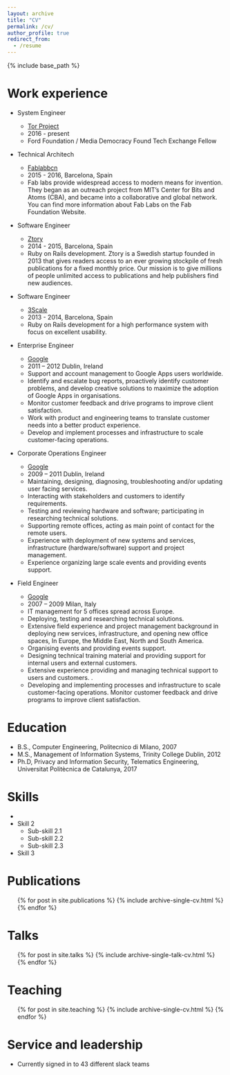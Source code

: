 ```yaml
---
layout: archive
title: "CV"
permalink: /cv/
author_profile: true
redirect_from:
  - /resume
---
```


{% include base_path %}

Work experience
======

* System Engineer
  * [Tor Project](https://www.torproject.org/)
  * 2016 - present
  * Ford Foundation / Media Democracy Found Tech Exchange Fellow

* Technical Architech
  * [Fablabbcn](https://www.fablabbcn.org/)
  * 2015 - 2016, Barcelona, Spain
  * Fab labs provide widespread access to modern means for invention. They began as an outreach project from MIT’s Center for Bits and Atoms (CBA), and became into a collaborative and global network. You can find more information about Fab Labs on the Fab Foundation Website.

* Software Engineer 
  * [Ztory](https://www.ztory.com/)
  * 2014 - 2015, Barcelona, Spain
  * Ruby on Rails development. Ztory is a Swedish startup founded in 2013 that gives readers access to an ever growing stockpile of fresh publications for a fixed monthly price. Our mission is to give millions of people unlimited access to publications and help publishers find new audiences.


* Software Engineer 
  * [3Scale](http://www.3scale.net/)
  * 2013 - 2014, Barcelona, Spain
  * Ruby on Rails development for a high performance system with focus on excellent usability.

* Enterprise Engineer 
  * [Google](http://www.google.com/)
  * 2011 – 2012 Dublin, Ireland
  * Support and account management to Google Apps users worldwide.
  * Identify and escalate bug reports, proactively identify customer problems, and develop creative solutions to maximize the adoption of Google Apps in organisations.
  * Monitor customer feedback and drive programs to improve client satisfaction.
  * Work with product and engineering teams to translate customer needs into a better product experience.
  * Develop and implement processes and infrastructure to scale customer-facing operations.</p>

* Corporate Operations Engineer 
  * [Google](http://www.google.com/)
  * 2009 – 2011 Dublin, Ireland
  * Maintaining, designing, diagnosing, troubleshooting and/or updating user facing services.
  * Interacting with stakeholders and customers to identify requirements.
  * Testing and reviewing hardware and software; participating in researching technical solutions.
  * Supporting remote offices, acting as main point of contact for the remote users.
  * Experience with deployment of new systems and services, infrastructure (hardware/software) support and project management.
  * Experience organizing large scale events and providing events support.</p>

* Field Engineer
  * [Google](http://www.google.com/)
  * 2007 – 2009 Milan, Italy
  * IT management for 5 offices spread across Europe.
  * Deploying, testing and researching technical solutions.
  * Extensive field experience and project management background in deploying new services, infrastructure, and opening new office spaces, In Europe, the Middle East, North and South America.
  * Organising events and providing events support.
  * Designing technical training material and providing support for internal users and external customers.
  * Extensive experience providing and managing technical support to users and customers. .
  * Developing and implementing processes and infrastructure to scale customer-facing operations. Monitor customer feedback and drive programs to improve client satisfaction.</p>



Education
======
* B.S., Computer Engineering, Politecnico di Milano, 2007
* M.S., Management of Information Systems, Trinity College Dublin, 2012
* Ph.D, Privacy and Information Security, Telematics Engineering, Universitat Politècnica de Catalunya, 2017
  
Skills
======
* 
* Skill 2
  * Sub-skill 2.1
  * Sub-skill 2.2
  * Sub-skill 2.3
* Skill 3

Publications
======
  <ul>{% for post in site.publications %}
    {% include archive-single-cv.html %}
  {% endfor %}</ul>
  
Talks
======
  <ul>{% for post in site.talks %}
    {% include archive-single-talk-cv.html %}
  {% endfor %}</ul>
  
Teaching
======
  <ul>{% for post in site.teaching %}
    {% include archive-single-cv.html %}
  {% endfor %}</ul>
  
Service and leadership
======
* Currently signed in to 43 different slack teams
